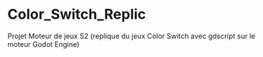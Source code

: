 # Color_Switch_Replic
Projet Moteur de jeux S2 (replique du jeux Color Switch avec gdscript sur le moteur Godot Engine)
